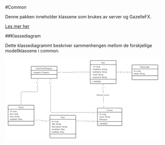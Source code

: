#Common

Denne pakken inneholder klassene som brukes av server og 
GazelleFX.

[Les mer her](../README.md)

##Klassediagram

Dette klassediagrammt beskriver sammenhengen mellom de forskjellige 
modellklassene i common.

![sekvensdiagram](../assets/classDiagram.png)